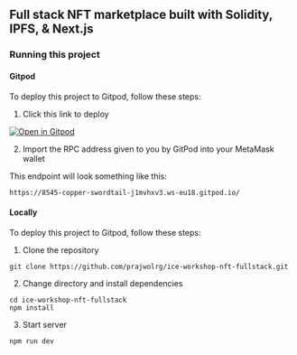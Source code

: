 ## Full stack NFT marketplace built with Solidity, IPFS, & Next.js

### Running this project

#### Gitpod

To deploy this project to Gitpod, follow these steps:

1. Click this link to deploy

[![Open in Gitpod](https://gitpod.io/button/open-in-gitpod.svg)](https://gitpod.io/#github.com/prajwolrg/ice-workshop-nft-fullstack)

2. Import the RPC address given to you by GitPod into your MetaMask wallet

This endpoint will look something like this:

```
https://8545-copper-swordtail-j1mvhxv3.ws-eu18.gitpod.io/
```

#### Locally

To deploy this project to Gitpod, follow these steps:

1. Clone the repository
```
git clone https://github.com/prajwolrg/ice-workshop-nft-fullstack.git
```

2. Change directory and install dependencies
```
cd ice-workshop-nft-fullstack
npm install
```

3. Start server
```
npm run dev
```